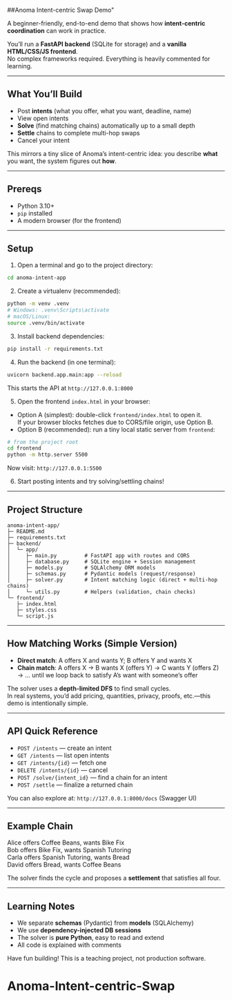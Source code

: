 ##Anoma Intent-centric Swap Demo"

A beginner-friendly, end-to-end demo that shows how **intent-centric coordination** can work in practice.

You’ll run a **FastAPI backend** (SQLite for storage) and a **vanilla HTML/CSS/JS frontend**.  
No complex frameworks required. Everything is heavily commented for learning.

---

## What You’ll Build

- Post **intents** (what you offer, what you want, deadline, name)
- View open intents
- **Solve** (find matching chains) automatically up to a small depth
- **Settle** chains to complete multi-hop swaps
- Cancel your intent

This mirrors a tiny slice of Anoma’s intent-centric idea: you describe **what** you want, the system figures out **how**.

---

## Prereqs

- Python 3.10+
- `pip` installed
- A modern browser (for the frontend)

---

## Setup

1) Open a terminal and go to the project directory:

```bash
cd anoma-intent-app
```

2) Create a virtualenv (recommended):

```bash
python -m venv .venv
# Windows: .venv\Scripts\activate
# macOS/Linux:
source .venv/bin/activate
```

3) Install backend dependencies:

```bash
pip install -r requirements.txt
```

4) Run the backend (in one terminal):

```bash
uvicorn backend.app.main:app --reload
```
This starts the API at `http://127.0.0.1:8000`

5) Open the frontend `index.html` in your browser:  
- Option A (simplest): double-click `frontend/index.html` to open it.  
  If your browser blocks fetches due to CORS/file origin, use Option B.
- Option B (recommended): run a tiny local static server from `frontend`:

```bash
# from the project root
cd frontend
python -m http.server 5500
```
Now visit: `http://127.0.0.1:5500`

6) Start posting intents and try solving/settling chains!

---

## Project Structure

```
anoma-intent-app/
├─ README.md
├─ requirements.txt
├─ backend/
│  └─ app/
│     ├─ main.py         # FastAPI app with routes and CORS
│     ├─ database.py     # SQLite engine + Session management
│     ├─ models.py       # SQLAlchemy ORM models
│     ├─ schemas.py      # Pydantic models (request/response)
│     ├─ solver.py       # Intent matching logic (direct + multi-hop chains)
│     └─ utils.py        # Helpers (validation, chain checks)
└─ frontend/
   ├─ index.html
   ├─ styles.css
   └─ script.js
```

---

## How Matching Works (Simple Version)

- **Direct match**: A offers X and wants Y; B offers Y and wants X
- **Chain match**: A offers X → B wants X (offers Y) → C wants Y (offers Z) → ... until we loop back to satisfy A’s want with someone’s offer

The solver uses a **depth-limited DFS** to find small cycles.  
In real systems, you’d add pricing, quantities, privacy, proofs, etc.—this demo is intentionally simple.

---

## API Quick Reference

- `POST /intents` — create an intent
- `GET /intents` — list open intents
- `GET /intents/{id}` — fetch one
- `DELETE /intents/{id}` — cancel
- `POST /solve/{intent_id}` — find a chain for an intent
- `POST /settle` — finalize a returned chain

You can also explore at: `http://127.0.0.1:8000/docs` (Swagger UI)

---

## Example Chain

Alice offers Coffee Beans, wants Bike Fix  
Bob offers Bike Fix, wants Spanish Tutoring  
Carla offers Spanish Tutoring, wants Bread  
David offers Bread, wants Coffee Beans  

The solver finds the cycle and proposes a **settlement** that satisfies all four.

---

## Learning Notes

- We separate **schemas** (Pydantic) from **models** (SQLAlchemy)
- We use **dependency-injected DB sessions**
- The solver is **pure Python**, easy to read and extend
- All code is explained with comments

Have fun building! This is a teaching project, not production software.
# Anoma-Intent-centric-Swap

